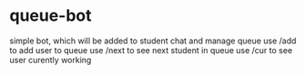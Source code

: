 # queue-bot
simple bot, which will be added to student chat and manage queue
use /add to add user to queue
use /next to see next student in queue
use /cur to see user curently working
